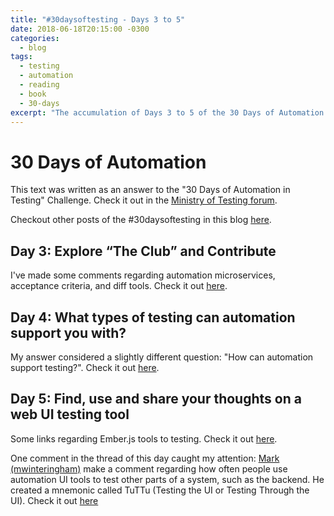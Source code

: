 ```yaml
---
title: "#30daysoftesting - Days 3 to 5"
date: 2018-06-18T20:15:00 -0300
categories:
  - blog
tags:
  - testing
  - automation 
  - reading
  - book
  - 30-days
excerpt: "The accumulation of Days 3 to 5 of the 30 Days of Automation in Testing "
---
```


# 30 Days of Automation

This text was written as an answer to the "30 Days of Automation in Testing" Challenge. Check it out in the [Ministry of Testing forum](https://www.ministryoftesting.com/dojo/lessons/30-days-of-automation-in-testing).

Checkout other posts of the #30daysoftesting in this blog [here](/tag/30-days.html).

## Day 3: Explore “The Club” and Contribute

I've made some comments regarding automation microservices, acceptance criteria, and diff tools. Check it out [here](https://club.ministryoftesting.com/t/30-days-of-automation-in-testing-day-3-explore-the-club-and-contribute/16309/11?u=joaofarias).

## Day 4: What types of testing can automation support you with?

My answer considered a slightly different question: "How can automation support testing?". Check it out [here](https://club.ministryoftesting.com/t/30-days-of-automation-in-testing-day-4-what-types-of-testing-can-automation-support-you-with/16223/23?u=joaofarias).

## Day 5: Find, use and share your thoughts on a web UI testing tool

Some links regarding Ember.js tools to testing. Check it out [here](https://club.ministryoftesting.com/t/30-days-of-autoamation-testing-day-5-find-use-and-share-your-thoughts-on-a-web-ui-testing-tool/16427/18?u=joaofarias).

One comment in the thread of this day caught my attention:
[Mark (mwinteringham)](https://club.ministryoftesting.com/u/mwinteringham) make a comment regarding how often people use automation UI tools to test other parts of a system, such as the backend. He created a mnemonic called TuTTu (Testing the UI or Testing Through the UI). Check it out [here](https://club.ministryoftesting.com/t/30-days-of-autoamation-testing-day-5-find-use-and-share-your-thoughts-on-a-web-ui-testing-tool/16427/17?u=joaofarias)
